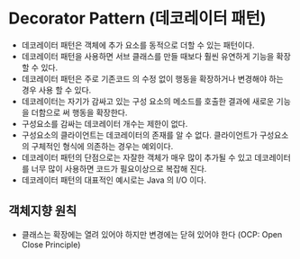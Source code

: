# Decorator Pattern (데코레이터 패턴)

- 데코레이터 패턴은 객체에 추가 요소를 동적으로 더할 수 있는 패턴이다.
- 데코레이터 패턴을 사용하면 서브 클래스를 만들 때보다 훨씬 유연하게 기능을 확장할 수 있다.
- 데코레이터 패턴은 주로 기존코드 의 수정 없이 행동을 확장하거나 변경해야 하는 경우 사용 할 수 있다.
- 데코레이터는 자기가 감싸고 있는 구성 요소의 메소드를 호출한 결과에 새로운 기능을 더함으로 써 행동을 확장한다.
- 구성요소를 감싸는 데코레이터 개수는 제한이 없다.
- 구성요소의 클라이언트는 데코레이터의 존재를 알 수 없다. 클라이언트가 구성요소의 구체적인 형식에 의존하는 경우는 예외이다.
- 데코레이터 패턴의 단점으로는 자잘한 객체가 매우 많이 추가될 수 있고 데코레이터를 너무 많이 사용하면 코드가 필요이상으로 복잡해 진다.
- 데코레이터 패턴의 대표적인 예시로는 Java 의 I/O 이다.

## 객체지향 원칙

- 클래스는 확장에는 열려 있어야 하지만 변경에는 닫혀 있어야 한다 (OCP: Open Close Principle)

